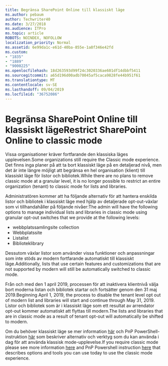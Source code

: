 ```yaml
---
title: Begränsa SharePoint Online till klassiskt läge
ms.author: pebaum
author: Techwriter40
ms.date: 3/27/2018
ms.audience: ITPro
ms.topic: article
ROBOTS: NOINDEX, NOFOLLOW
localization_priority: Normal
ms.assetid: 6e99da1c-e61d-40ba-855e-1a8f346e42fd
ms.custom:
- "1835"
- "1889"
- "9000225"
ms.openlocfilehash: 18d263593d99f24c3020336ae601df14dbbf5411
ms.sourcegitcommit: a65d196d00adb70045af5caca9828fe44b951f61
ms.translationtype: MT
ms.contentlocale: sv-SE
ms.lasthandoff: 09/04/2019
ms.locfileid: "36752086"
---
```

# <a name="restrict-sharepoint-online-to-classic-mode"></a><span data-ttu-id="ee7ff-102">Begränsa SharePoint Online till klassiskt läge</span><span class="sxs-lookup"><span data-stu-id="ee7ff-102">Restrict SharePoint Online to classic mode</span></span>

<span data-ttu-id="ee7ff-103">Vissa organisationer kräver fortfarande den klassiska läges upplevelsen.</span><span class="sxs-lookup"><span data-stu-id="ee7ff-103">Some organizations still require the Classic mode experience.</span></span> <span data-ttu-id="ee7ff-104">Det finns inga planer på att ta bort klassiskt läge på en detaljerad nivå, men det är inte längre möjligt att begränsa en hel organisation (klient) till klassiskt läge för listor och bibliotek.</span><span class="sxs-lookup"><span data-stu-id="ee7ff-104">While there are no plans to remove classic mode at a granular level, it is no longer possible to restrict an entire organization (tenant) to classic mode for lists and libraries.</span></span>

<span data-ttu-id="ee7ff-105">Administratören kommer att ha följande alternativ för att hantera enskilda listor och bibliotek i klassiskt läge med hjälp av detaljerade opt-out-växlar som vi tillhandahåller på följande nivåer:</span><span class="sxs-lookup"><span data-stu-id="ee7ff-105">The admin will have the following options to manage individual lists and libraries in classic mode using granular opt-out switches that we provide at the following levels:</span></span>

- <span data-ttu-id="ee7ff-106">webbplatssamling</span><span class="sxs-lookup"><span data-stu-id="ee7ff-106">site collection</span></span>
- <span data-ttu-id="ee7ff-107">Webbplats</span><span class="sxs-lookup"><span data-stu-id="ee7ff-107">site</span></span>
- <span data-ttu-id="ee7ff-108">Lista</span><span class="sxs-lookup"><span data-stu-id="ee7ff-108">list</span></span>
- <span data-ttu-id="ee7ff-109">Bibliotek</span><span class="sxs-lookup"><span data-stu-id="ee7ff-109">library</span></span>

<span data-ttu-id="ee7ff-110">Dessutom växlar listor som använder vissa funktioner och anpassningar som inte stöds av modern fortfarande automatiskt till klassiskt läge.</span><span class="sxs-lookup"><span data-stu-id="ee7ff-110">Additionally, lists that use certain features and customizations that are not supported by modern will still be automatically switched to classic mode.</span></span>

<span data-ttu-id="ee7ff-111">Från och med den 1 april 2019, processen för att inaktivera klientnivå välja bort moderna listan och bibliotek startar och fortsätter genom den 31 maj 2019.</span><span class="sxs-lookup"><span data-stu-id="ee7ff-111">Beginning April 1, 2019, the process to disable the tenant level opt out of modern list and libraries will start and continue through May 31, 2019.</span></span>  <span data-ttu-id="ee7ff-112">Listor och bibliotek som är i klassiskt läge som ett resultat av arrendator opt-out kommer automatiskt att flyttas till modern.</span><span class="sxs-lookup"><span data-stu-id="ee7ff-112">The lists and libraries that are in classic mode as a result of tenant opt-out will automatically be shifted to modern.</span></span>

<span data-ttu-id="ee7ff-113">Om du behöver klassiskt läge se mer information [här](https://techcommunity.microsoft.com/t5/Microsoft-SharePoint-Blog/Delivering-SharePoint-modern-experiences/ba-p/315023) och PnP PowerShell-instruktion [här](https://docs.microsoft.com/sharepoint/dev/transform/modernize-userinterface-lists-and-libraries-optout) som beskriver alternativ och verktyg som du kan använda i dag för att använda klassisk mode-upplevelse.</span><span class="sxs-lookup"><span data-stu-id="ee7ff-113">If you require classic mode please see more information [here](https://techcommunity.microsoft.com/t5/Microsoft-SharePoint-Blog/Delivering-SharePoint-modern-experiences/ba-p/315023) and PnP Powershell instruction [here](https://docs.microsoft.com/sharepoint/dev/transform/modernize-userinterface-lists-and-libraries-optout) that describes options and tools you can use today to use the classic mode experience.</span></span>
